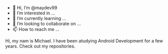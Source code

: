 - 👋 Hi, I’m @maydev99
- 👀 I’m interested in ...
- 🌱 I’m currently learning ...
- 💞️ I’m looking to collaborate on ...
- 📫 How to reach me ...

Hi, my nam is Michael. I have been atudying Android Development for a few years.
Check out my repositories. 

<!---
maydev99/maydev99 is a ✨ special ✨ repository because its `README.md` (this file) appears on your GitHub profile.
You can click the Preview link to take a look at your changes.
--->
